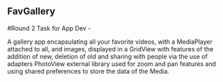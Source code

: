 ## FavGallery
#Round 2 Task for App Dev -

A gallery app encapsulating all your favorite videos, with a MediaPlayer attached to all, and images, displayed in a GridView with features of the addition of new, deletion of old and sharing with people via the use of adapters
PhotoView external library used for zoom and pan features and using shared preferences to store the data of the Media.
